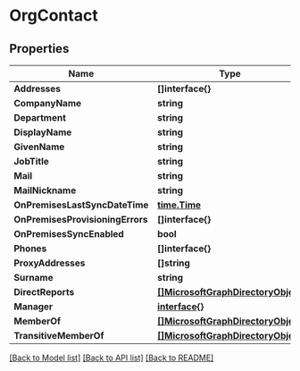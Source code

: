 # OrgContact

## Properties

Name | Type | Description | Notes
------------ | ------------- | ------------- | -------------
**Addresses** | **[]interface{}** |  | [optional] 
**CompanyName** | **string** |  | [optional] 
**Department** | **string** |  | [optional] 
**DisplayName** | **string** |  | [optional] 
**GivenName** | **string** |  | [optional] 
**JobTitle** | **string** |  | [optional] 
**Mail** | **string** |  | [optional] 
**MailNickname** | **string** |  | [optional] 
**OnPremisesLastSyncDateTime** | [**time.Time**](time.Time.md) |  | [optional] 
**OnPremisesProvisioningErrors** | **[]interface{}** |  | [optional] 
**OnPremisesSyncEnabled** | **bool** |  | [optional] 
**Phones** | **[]interface{}** |  | [optional] 
**ProxyAddresses** | **[]string** |  | [optional] 
**Surname** | **string** |  | [optional] 
**DirectReports** | [**[]MicrosoftGraphDirectoryObject**](microsoft.graph.directoryObject.md) |  | [optional] 
**Manager** | [**interface{}**](.md) |  | [optional] 
**MemberOf** | [**[]MicrosoftGraphDirectoryObject**](microsoft.graph.directoryObject.md) |  | [optional] 
**TransitiveMemberOf** | [**[]MicrosoftGraphDirectoryObject**](microsoft.graph.directoryObject.md) |  | [optional] 

[[Back to Model list]](../README.md#documentation-for-models) [[Back to API list]](../README.md#documentation-for-api-endpoints) [[Back to README]](../README.md)


